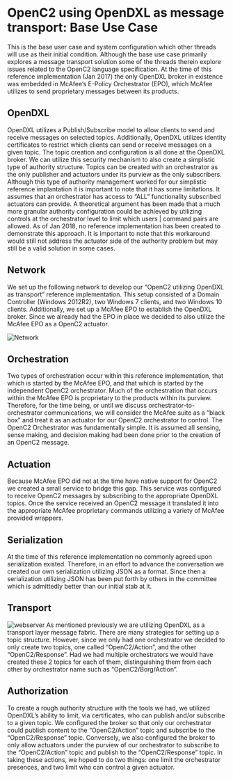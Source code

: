 # OpenC2 using OpenDXL as message transport: Base Use Case
This is the base user case and system configuration which other threads will use as their initial condition. Although the base use case primarily explores a message transport solution some of the threads therein explore issues related to the OpenC2 language specification. At the time of this reference implementation (Jan 2017) the only OpenDXL broker in existence was embedded in McAfee’s E-Policy Orchestrator (EPO), which McAfee utilizes to send proprietary messages between its products. 

## OpenDXL 
OpenDXL utilizes a Publish/Subscribe model to allow clients to send and receive messages on selected topics. Additionally, OpenDXL utilizes identity certificates to restrict which clients can send or receive messages on a given topic.
The topic creation and configuration is all done at the OpenDXL broker. We can utilize this security mechanism to also create a simplistic type of authority structure. Topics can be created with an orchestrator as the only publisher and actuators under its purview as the only subscribers. 
Although this type of authority management worked for our simplistic reference implantation it is important to note that it has some limitations. It assumes that an orchestrator has access to “ALL” functionality subscribed actuators can provide. 
A theoretical argument has been made that a much more granular authority configuration could be achieved by utilizing controls at the orchestrator level to limit which users | command pairs are allowed. As of Jan 2018, no reference implementation has been created to demonstrate this approach. It is important to note that this workaround would still not address the actuator side of the authority problem but may still be a valid solution in some cases.

## Network
We set up the following network to develop our “OpenC2 utilizing OpenDXL as transport” reference implementation. This setup consisted of a Domain Controller (Windows 2012R2), two Windows 7 clients, and two Windows 10 clients. Additionally, we set up a McAfee EPO to establish the OpenDXL broker. Since we already had the EPO in place we decided to also utilize the McAfee EPO as a OpenC2 actuator.

![Network](https://raw.githubusercontent.com/oasis-tcs/openc2-lsc-usecases/master/G2/images/network_basecase.png)

## Orchestration
Two types of orchestration occur within this reference implementation, that which is started by the McAfee EPO, and that which is started by the independent OpenC2 orchestrator. Much of the orchestration that occurs within the McAfee EPO is proprietary to the products within its purview. Therefore, for the time being, or until we discuss orchestrator-to-orchestrator communications, we will consider the McAfee suite as a ”black box” and treat it as an actuator for our OpenC2 orchestrator to control.
The OpenC2 Orchestrator was fundamentally simple. It is assumed all sensing, sense making, and decision making had been done prior to the creation of an OpenC2 message.  

## Actuation
Because McAfee EPO did not at the time have native support for OpenC2 we created a small service to bridge this gap. This service was configured to receive OpenC2 messages by subscribing to the appropriate OpenDXL topics. Once the service received an OpenC2 message it translated it into the appropriate McAfee proprietary commands utilizing a variety of McAfee provided wrappers. 

## Serialization
At the time of this reference implementation no commonly agreed upon serialization existed. Therefore, in an effort to advance the conversation we created our own serialization utilizing JSON as a format. Since then a serialization utilizing JSON has been put forth by others in the committee which is admittedly better than our initial stab at it.

## Transport
![webserver](https://raw.githubusercontent.com/oasis-tcs/openc2-lsc-usecases/master/G2/images/opendxl_flow.png)
As mentioned previously we are utilizing OpenDXL as a transport layer message fabric. There are many strategies for setting up a topic structure. However, since we only had one orchestrator we decided to only create two topics, one called “OpenC2/Action”, and the other “OpenC2/Response”. Had we had multiple orchestrators we would have created these 2 topics for each of them, distinguishing them from each other by orchestrator name such as “OpenC2/Borg/Action”.

## Authorization
To create a rough authority structure with the tools we had, we utilized OpenDXL’s ability to limit, via certificates, who can publish and/or subscribe to a given topic. We configured the broker so that only our orchestrator could publish content to the “OpenC2/Action” topic and subscribe to the “OpenC2/Response” topic. Conversely, we also configured the broker to only allow actuators under the purview of our orchestrator to subscribe to the “OpenC2/Action” topic and publish to the “OpenC2/Response” topic. In taking these actions, we hoped to do two things: one limit the orchestrator presences, and two limit who can control a given actuator.